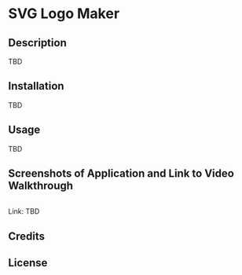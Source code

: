 # SVG Logo Maker

## Description

TBD

## Installation

TBD

## Usage

TBD

## Screenshots of Application and Link to Video Walkthrough

![]()

Link: TBD

## Credits

## License